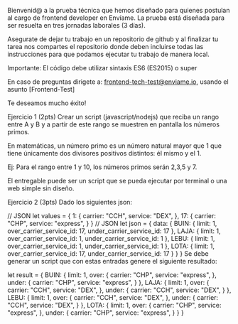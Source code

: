 Bienvenid@ a la prueba técnica que hemos diseñado para quienes postulan al cargo de frontend developer en Envíame. La prueba está diseñada para ser resuelta en tres jornadas laborales (3 días).

Asegurate de dejar tu trabajo en un repositorio de github y al finalizar tu tarea nos compartes el repositorio donde deben incluirse todas las instrucciones para que podamos ejecutar tu trabajo de manera local.

Importante:
El código debe utilizar sintaxis ES6 (ES2015) o super

En caso de preguntas dirigete a: frontend-tech-test@enviame.io, usando el asunto [Frontend-Test]

Te deseamos mucho éxito!

Ejercicio 1 (2pts)
Crear un script (javascript/nodejs) que reciba un rango entre A y B y a partir de este rango se muestren en pantalla los números primos.

En matemáticas, un número primo es un número natural mayor que 1 que tiene únicamente dos divisores positivos distintos: él mismo y el 1.

Ej: Para el rango entre 1 y 10, los números primos serán 2,3,5 y 7.

El entregable puede ser un script que se pueda ejecutar por terminal o una web simple sin diseño.

Ejercicio 2 (3pts)
Dado los siguientes json:​

   // JSON 
   let values =  {
        1: {
            carrier: "CCH",
            service: "DEX",
        },
        17: {
            carrier: "CHP",
            service: "express",
        }
   }
  // JSON
   let json = { 
                data: {
                    BUIN: {
                        limit: 1,
                        over_carrier_service_id: 17,
                        under_carrier_service_id: 17
                    },
                    LAJA: {
                        limit: 1,
                        over_carrier_service_id: 1,
                        under_carrier_service_id: 1
                    },
                    LEBU: {
                        limit: 1,
                        over_carrier_service_id: 1,
                        under_carrier_service_id: 1
                    },
                    LOTA: {
                        limit: 1,
                        over_carrier_service_id: 17,
                        under_carrier_service_id: 17
                    }
                }
            }
Se debe generar un script que con estas entradas genere el siguiente resultado:

   let result = {
        BUIN: {
            limit: 1,
            over: {
                carrier: "CHP",
                service: "express",
            },
            under: {
                carrier: "CHP",
                service: "express",
            }
        },
        LAJA: {
            limit: 1,
            over: {
                carrier: "CCH",
                service: "DEX",
            },
            under: {
                 carrier: "CCH",
                service: "DEX",
            }
        },
        LEBU: {
            limit: 1,
            over: {
                carrier: "CCH",
                service: "DEX",
            },
            under: {
                 carrier: "CCH",
                service: "DEX",
            }
        },
        LOTA: {
            limit: 1,
            over: {
                carrier: "CHP",
                service: "express",
            },
            under: {
                carrier: "CHP",
                service: "express",
            }
        }
   } 
